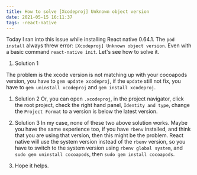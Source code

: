 ```yaml
---
title: How to solve [Xcodeproj] Unknown object version
date: 2021-05-15 16:11:37
tags: -react-native
---
```


Today I ran into this issue while installing React native 0.64.1. The `pod install` always threw error: `[Xcodeproj] Unknown object version`. Even with a basic command `react-native init`. Let's see how to solve it.

<!--more-->

1. Solution 1

The problem is the xcode version is not matching up with your cocoapods version, you have to `gem update xcodeproj`, if the `update` still not fix, you have to `gem uninstall xcodeproj` and `gem install xcodeproj`.

1. Solution 2
   Or, you can open `.xcodeproj`, in the project navigator, click the root project, check the right hand panel, `Identity and type`, change the `Project Format` to a version is below the latest version.

1. Solution 3
   In my case, none of these two above solution works. Maybe you have the same experience too, if you have `rbenv` installed, and think that you are using that version, then this might be the problem. React native will use the system version instead of the `rbenv` version, so you have to switch to the system version using `rbenv global system`, and `sudo gem uninstall cocoapods`, then `sudo gem install cocoapods`.

1. Hope it helps.
